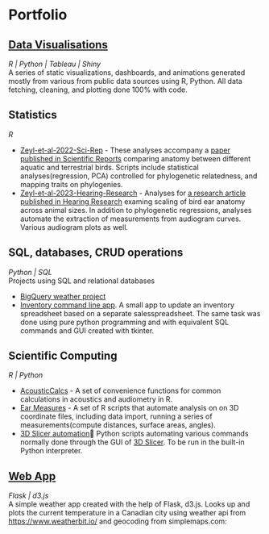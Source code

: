 # Portfolio

## [Data Visualisations](https://github.com/jzeyl/Data-visualizations)
*R | Python | Tableau | Shiny*  
A series of static visualizations, dashboards, and animations generated mostly from various from public data sources using R, Python. All data fetching, cleaning, and plotting done 100% with code.

## Statistics
*R*  
* [Zeyl-et-al-2022-Sci-Rep](https://github.com/jzeyl/A-T-Statistics) - These analyses accompany a [paper published in Scientific Reports](https://www.nature.com/articles/s41598-022-09090-3?utm_medium=social&utm_source=twitter&utm_content=organic&utm_term=null&utm_campaign=CONR_41598_AWA1_GL_PHSS_BRAND_OAXOrganic) comparing anatomy between different aquatic and terrestrial birds. Scripts include statistical analyses(regression, PCA) controlled for phylogenetic relatedness, and mapping traits on phylogenies.
* [Zeyl-et-al-2023-Hearing-Research](https://github.com/jzeyl/Scaling_2021) - Analyses for [a research article published in Hearing Research](https://www.sciencedirect.com/science/article/pii/S0378595522002477?dgcid=author) examing scaling of bird ear anatomy across animal sizes. In addition to phylogenetic regressions, analyses automate the extraction of measurements from audiogram curves. Various audiogram plots as well.

## SQL, databases, CRUD operations
*Python | SQL*  
Projects using SQL and relational databases

* [BigQuery weather project](https://github.com/jzeyl/SQL-Bigquery-Weather)
* [Inventory command line app](https://github.com/jzeyl/Inventory-app). A small app to update an inventory spreadsheet based on a separate salesspreadsheet. The same task was done using pure python programming and with equivalent SQL commands and GUI created with tkinter.
## Scientific Computing
*R | Python*  
* [AcousticCalcs](https://github.com/jzeyl/AcousticCalcs) - A set of convenience functions for common calculations in acoustics and audiometry in R.
* [Ear Measures](https://github.com/jzeyl/Ear-Measures) - A set of R scripts that automate analysis on on 3D coordinate files, including data import, running a series of measurements(compute distances, surface areas, angles).
* [3D Slicer automation](https://github.com/jzeyl/3D-Slicer-Scripts):snake: Python scripts automating various commands normally done through the GUI of [3D Slicer](https://www.slicer.org/). To be run in the built-in Python interpreter. 


 

## [Web App](http://jzeyl87.pythonanywhere.com/) 
*Flask | d3.js*  
A simple weather app created with the help of Flask, d3.js. Looks up and plots the current temperature in a Canadian city using weather api from https://www.weatherbit.io/ and geocoding from simplemaps.com:
